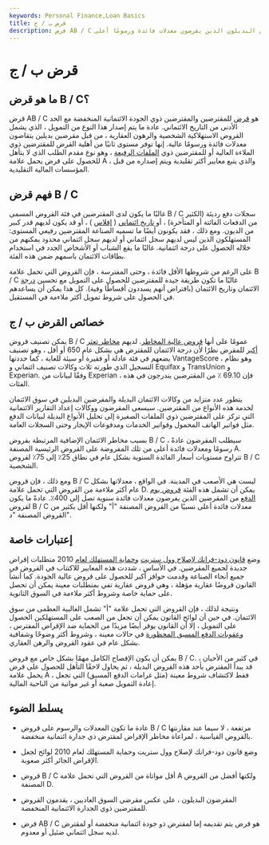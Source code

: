 ```yaml
---
keywords: Personal Finance,Loan Basics
title: قرض ب / ج
description: قرض AB / C هو قرض للمقترض الفرعي أو مقترض رفيع المستوى ، يقدمه المقرضون البديلون الذين يفرضون معدلات فائدة ورسومًا أعلى.
---
```


# قرض ب / ج
## ما هو قرض B / C؟

قرض AB / C هو [قرض](/loan) للمقترضين والمقترضين ذوي الجودة الائتمانية المنخفضة مع الحد الأدنى من التاريخ الائتماني. عادة ما يتم إصدار هذا النوع من التمويل ، الذي يشمل القروض الاستهلاكية الشخصية والرهون العقارية ، من قبل مقرضين بديلين يتقاضون معدلات فائدة ورسومًا عالية. إنها توفر مستوى ثانيًا من أهلية القرض للمقترضين ذوي الملاءة العالية أو للمقترضين ذوي [الملفات الرفيعة](/thin-file) ، وهو نوع مقدم الطلب الذي لا يتأهل للحصول على قرض يحمل علامة A ، والذي يتبع معايير أكثر تقليدية ويتم إصداره من قبل المؤسسات المالية التقليدية.

## فهم قرض B / C

غالبًا ما يكون لدى المقترضين في فئة القروض المسمى B / C سجلات دفع رديئة (الكثير من الدفعات الفائتة أو المتأخرة) ، أو [تاريخ ائتماني](/credit-history) ( [إفلاس](/bankruptcy) ) ، أو قد يكون لديهم قدر كبير من الديون. ومع ذلك ، فقد يكونون أيضًا ما تسميه الصناعة المقترضين رفيعي المستوى: المستهلكون الذين ليس لديهم سجل ائتماني أو لديهم سجل ائتماني محدود يمكنهم من خلاله الحصول على درجة ائتمانية. غالبًا ما يقع الشباب أو الأشخاص الجدد في استخدام بطاقات الائتمان باسمهم ضمن هذه الفئة.

على الرغم من شروطها الأقل فائدة ، وحتى المفترسة ، فإن القروض التي تحمل علامة B / C غالبًا ما تكون طريقة جيدة للمقترضين للحصول على التمويل مع تحسين [درجة](/credit_score) الائتمان وتاريخ الائتمان (بافتراض أنهم يسددون أقساطًا وفية). كل هذا يمكن أن يساعدهم في الحصول على شروط تمويل أكثر ملاءمة في المستقبل.

## خصائص القرض ب / ج

يمكن تصنيف قروض B / C عمومًا على أنها [قروض عالية المخاطر](/subprimeloan). لديهم [مخاطر تعثر أكبر](/defaultrisk) للمقرض نظرًا لأن درجة الائتمان للمقترض هي بشكل عام 650 أو أقل ، وهو تصنيف يضعهم في فئة عادلة أو فقيرة أو سيئة للغاية ، كما حددتها VantageScore ، وهو نظام التسجيل الذي طورته ثلاث وكالات تصنيف ائتماني و Equifax و TransUnion و Experian. وفقًا لبيانات من Experian ، فإن 69.10 ٪ من المقترضين يندرجون في هذه الفئات.

يتطور عدد متزايد من وكالات الائتمان البديلة والمقرضين البديلين في سوق الائتمان لخدمة هذه الأنواع من المقترضين. سيسعى المقرضون ووكالات إعداد التقارير الائتمانية التي تركز على المقترضين ذوي الملفات الصغيرة إلى تحليل الأنواع البديلة لبيانات الدفع مثل فواتير الهاتف المحمول وفواتير الخدمات ومدفوعات الإيجار وحتى السجلات العامة.

بسبب مخاطر الائتمان الإضافية المرتبطة بقروض B / C ، سيطلب المقرضون عادةً رسومًا ومعدلات فائدة أعلى من تلك المفروضة على القروض الرئيسية المصنفة A. تتراوح مستويات أسعار الفائدة السنوية بشكل عام في نطاق 25٪ إلى 75٪ لقروض B / C الشخصية.

ومع ذلك ، فإن قروض B / C ليست هي الأصعب في المدينة. في الواقع ، معدلاتها بشكل عام أكثر ملاءمة من القروض التي تحمل علامة D. يمكن أن تشمل هذه الفئة [قروض يوم الدفع](/payday-loans) من المقرضين الذين يفرضون معدلات فائدة سنوية تصل إلى 400٪. عادةً ما يكون لقروض B / C معدلات فائدة أعلى نسبيًا من القروض المصنفة "أ" ولكنها أقل بكثير من القروض المصنفة "د".

## إعتبارات خاصة

وضع [قانون دود-فرانك لإصلاح وول ستريت](/dodd-frank-financial-regulatory-reform-bill) [وحماية المستهلك لعام](/dodd-frank-financial-regulatory-reform-bill) 2010 متطلبات إقراض جديدة لجميع المقرضين. في الأساس ، شددت هذه المعايير للاكتتاب في القروض في جميع أنحاء الصناعة وقدمت حوافز أكبر للحصول على قروض عالية الجودة. كما أنشأ القانون قروضًا عقارية مؤهلة ، وهي قروض عقارية تفي بمتطلبات معينة يمكن أن تحصل على حماية خاصة وشروط أكثر ملاءمة في السوق الثانوية.

ونتيجة لذلك ، فإن القروض التي تحمل علامة "أ" تشمل الغالبية العظمى من سوق الائتمان. في حين أن لوائح القانون يمكن أن تجعل من الصعب على المستهلكين الحصول على التمويل ، إلا أن القانون يوفر أيضًا مزيدًا من الحماية ضد الإقراض المفترس ، [وعقوبات الدفع المسبق المحظورة](/prepaymentpenalty) في حالات معينة ، وشروط أكثر وضوحًا وشفافية بشكل عام في عقود القروض والرهن العقاري.

يمكن أن يكون الإفصاح الكامل مهمًا بشكل خاص مع قروض B / C. في كثير من الأحيان ، قد يبدأ المقترض بأحد هذه القروض البديلة ، ثم يحاول لاحقًا التأهل للحصول على قرض يحمل علامة A ، فقط لاكتشاف شروط معينة (مثل غرامات الدفع المسبق) التي تجعل إعادة التمويل صعبة أو غير مواتية من الناحية المالية.

## يسلط الضوء

- عادة ما تكون المعدلات والرسوم على قروض B / C مرتفعة ، لا سيما عند مقارنتها بالقروض القياسية ، لمراعاة مخاطر الإقراض لمقترض ذي جدارة ائتمانية منخفضة.

- وضع قانون دود-فرانك لإصلاح وول ستريت وحماية المستهلك لعام 2010 لوائح لجعل الإقراض الجائر أكثر صعوبة.

- قروض B / C أقل مواتاة من القروض التي تحمل علامة A ولكنها أفضل من القروض المصنفة D.

- المقرضون البديلون ، على عكس مقرضي السوق العاديين ، يقدمون القروض للمقترضين ذوي الجدارة الائتمانية المنخفضة.

- قرض AB / C هو قرض يتم تقديمه إما لمقترض ذو جودة ائتمانية منخفضة أو لمقترض لديه سجل ائتماني ضئيل أو معدوم.

